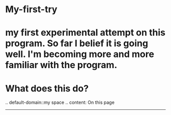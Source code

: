 # My-first-try
my first experimental attempt on this program. 
So far I belief it is going well. I'm becoming more and more familiar with the program. 
=================
What does this do?
=================
.. default-domain::my space
.. content: On this page
______________________
